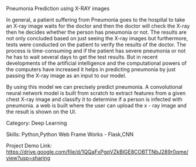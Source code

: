 Pneumonia Prediction using X-RAY images

In general, a patient suffering from Pneumonia goes to the hospital to take an X-ray image waits for the doctor and then the doctor will check the X-ray then he decides whether the person has pneumonia or not. The results are not only concluded based on just seeing the X-ray images but furthermore, tests were conducted on the patient to verify the results of the doctor. The process is time-consuming and if the patient has severe pneumonia  or not he has to wait several days to get the test results. But in recent developments of the artificial intelligence and the computational powers of the computers have increased it helps in predicting pneumonia by just passing the X-ray image as an input to our model.  

By using this model we can precisely predict pneumonia. A convolutional neural network model is built from scratch to extract features from a given chest X-ray image and classify it to determine if a person is infected with pneumonia. a web is built where the user can upload the x - ray image and the result is shown on the UI.

Category: Deep Learning

Skills:
Python,Python Web Frame Works - Flask,CNN

Project Demo Link:
https://drive.google.com/file/d/1QQaFxPgqVZkBlGE8COBTTNbJ289r0qme/view?usp=sharing
